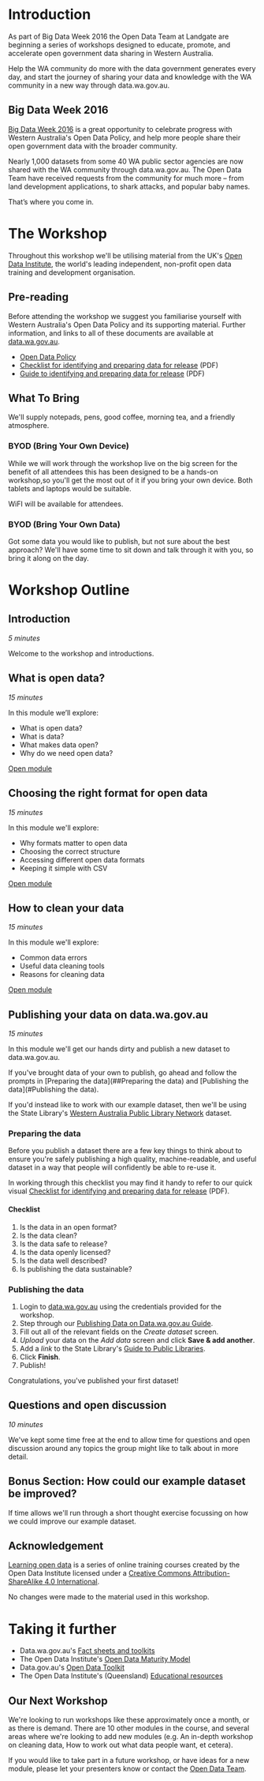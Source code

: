 # Introduction
As part of Big Data Week 2016 the Open Data Team at Landgate are beginning a series of workshops designed to educate, promote, and accelerate open government data sharing in Western Australia.

Help the WA community do more with the data government generates every day, and start the journey of sharing your data and knowledge with the WA community in a new way through data.wa.gov.au.

## Big Data Week 2016
[Big Data Week 2016](http://bdwperth.com/) is a great opportunity to celebrate progress with Western Australia's Open Data Policy, and help more people share their open government data with the broader community.

Nearly 1,000 datasets from some 40 WA public sector agencies are now shared with the WA community through data.wa.gov.au. The Open Data Team have received requests from the community for much more – from land development applications, to shark attacks, and popular baby names. 

That’s where you come in.

# The Workshop
Throughout this workshop we'll be utilising material from the UK's [Open Data Institute](http://theodi.org/), the world's leading independent, non-profit open data training and development organisation.

## Pre-reading
Before attending the workshop we suggest you familiarise yourself with Western Australia's Open Data Policy and its supporting material. Further information, and links to all of these documents are available at [data.wa.gov.au](http://data.wa.gov.au).

* [Open Data Policy](http://data.wa.gov.au/open-data-policy)
* [Checklist for identifying and preparing data for release](http://data.wa.gov.au/__data/assets/pdf_file/0006/9564/1179-Open-Data-flowchart-visual-A3.pdf) (PDF)
* [Guide to identifying and preparing data for release](http://data.wa.gov.au/__data/assets/pdf_file/0005/9563/Flowchart-Working.pdf) (PDF)

## What To Bring
We'll supply notepads, pens, good coffee, morning tea, and a friendly atmosphere.

### BYOD (Bring Your Own Device)
While we will work through the workshop live on the big screen for the benefit of all attendees this has been designed to be a hands-on workshop,so you'll get the most out of it if you bring your own device. Both tablets and laptops would be suitable.

WiFI will be available for attendees. 

### BYOD (Bring Your Own Data)
Got some data you would like to publish, but not sure about the best approach? We'll have some time to sit down and talk through it with you, so bring it along on the day.

# Workshop Outline
## Introduction
*5 minutes*

Welcome to the workshop and introductions.

## What is open data?
*15 minutes*

In this module we’ll explore:

* What is open data?
* What is data?
* What makes data open?
* Why do we need open data?

[Open module](http://www.europeandataportal.eu/elearning/en/module1/#/id/co-01)

## Choosing the right format for open data
*15 minutes*

In this module we'll explore:

* Why formats matter to open data
* Choosing the correct structure
*  Accessing different open data formats
* Keeping it simple with CSV

[Open module](http://www.europeandataportal.eu/elearning/en/module9/#/id/co-01)

## How to clean your data
*15 minutes*

In this module we'll explore:

* Common data errors
* Useful data cleaning tools
* Reasons for cleaning data

[Open module](http://www.europeandataportal.eu/elearning/en/module11/#/id/co-01)

## Publishing your data on data.wa.gov.au
*15 minutes*

In this module we'll get our hands dirty and publish a new dataset to data.wa.gov.au.

If you've brought data of your own to publish, go ahead and follow the prompts in [Preparing the data](##Preparing the data) and [Publishing the data](#Publishing the data).

If you'd instead like to work with our example dataset, then we'll be using the State Library's [Western Australia Public Library Network](https://raw.githubusercontent.com/datawagovau/toolkit/master/docs/workshops/example-data/libraries20150603.csv) dataset.

### Preparing the data
Before you publish a dataset there are a few key things to think about to ensure you're safely publishing a high quality, machine-readable, and useful dataset in a way that people will confidently be able to re-use it. 

In working through this checklist you may find it handy to refer to our quick visual [Checklist for identifying and preparing data for release](http://data.wa.gov.au/__data/assets/pdf_file/0006/9564/1179-Open-Data-flowchart-visual-A3.pdf) (PDF).

#### Checklist
1. Is the data in an open format?
2. Is the data clean?
3. Is the data safe to release?
4. Is the data openly licensed?
5. Is the data well described?
6. Is publishing the data sustainable?

### Publishing the data
1. Login to [data.wa.gov.au](http://catalogue.beta.data.wa.gov.au/user/login) using the credentials provided for the workshop.
2. Step through our [Publishing Data on Data.wa.gov.au Guide](http://toolkit.data.wa.gov.au/#publishing-data).
  1. Fill out all of the relevant fields on the *Create dataset* screen.
  2. *Upload* your data on the *Add data* screen and click **Save & add another**.
  3. Add a *link* to the State Library's [Guide to Public Libraries](http://slwa.wa.gov.au/find/guide_to_public_libraries).
  4. Click **Finish**.
3. Publish!

Congratulations, you've published your first dataset!

## Questions and open discussion
*10 minutes*

We've kept some time free at the end to allow time for questions and open discussion around any topics the group might like to talk about in more detail. 

## Bonus Section: How could our example dataset be improved?
If time allows we'll run through a short thought exercise focussing on how we could improve our example dataset.

## Acknowledgement
[Learning open data](http://www.europeandataportal.eu/elearning/en/) is a series of online training courses created by the Open Data Institute licensed under a [Creative Commons Attribution-ShareAlike 4.0 International](http://creativecommons.org/licenses/by-sa/4.0/).

No changes were made to the material used in this workshop.

# Taking it further
- Data.wa.gov.au's [Fact sheets and toolkits](http://data.wa.gov.au/fact-sheets-and-toolkit)
- The Open Data Institute's [Open Data Maturity Model](http://theodi.org/guides/maturity-model)
- Data.gov.au's [Open Data Toolkit](https://toolkit.data.gov.au/index.php?title=Main_Page)
- The Open Data Institute's (Queensland) [Educational resources](http://queensland.theodi.org/home/learning/)

## Our Next Workshop
We're looking to run workshops like these approximately once a month, or as there is demand. There are 10 other modules in the course, and several areas where we're looking to add new modules (e.g. An in-depth workshop on cleaning data, How to work out what data people want, et cetera).

If you would like to take part in a future workshop, or have ideas for a new module, please let your presenters know or contact the [Open Data Team](mailto:opendata@landgate.wa.gov.au?Subject=Open%20Data%20Workshop).
